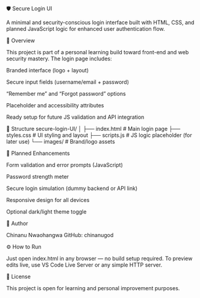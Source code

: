 🛡️ Secure Login UI

A minimal and security-conscious login interface built with HTML, CSS, and planned JavaScript logic for enhanced user authentication flow.

🚀 Overview

This project is part of a personal learning build toward front-end and web security mastery.
The login page includes:

Branded interface (logo + layout)

Secure input fields (username/email + password)

“Remember me” and “Forgot password” options

Placeholder and accessibility attributes

Ready setup for future JS validation and API integration

📁 Structure
secure-login-UI/
│
├── index.html # Main login page
├── styles.css # UI styling and layout
├── scripts.js # JS logic placeholder (for later use)
└── images/ # Brand/logo assets

🧠 Planned Enhancements

Form validation and error prompts (JavaScript)

Password strength meter

Secure login simulation (dummy backend or API link)

Responsive design for all devices

Optional dark/light theme toggle

🧩 Author

Chinanu Nwaohangwa
GitHub: chinanugod

⚙️ How to Run

Just open index.html in any browser — no build setup required.
To preview edits live, use VS Code Live Server or any simple HTTP server.

📝 License

This project is open for learning and personal improvement purposes.
